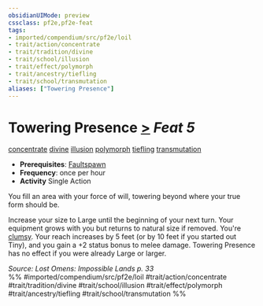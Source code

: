 ```yaml
---
obsidianUIMode: preview
cssclass: pf2e,pf2e-feat
tags:
- imported/compendium/src/pf2e/loil
- trait/action/concentrate
- trait/tradition/divine
- trait/school/illusion
- trait/effect/polymorph
- trait/ancestry/tiefling
- trait/school/transmutation
aliases: ["Towering Presence"]
---
```

# Towering Presence  [>](chapter-9-playing-the-game.md#Actions "Single Action") *Feat 5*  
[concentrate](concentrate.md)  [divine](divine.md)  [illusion](illusion.md)  [polymorph](polymorph.md)  [tiefling](tiefling-b1.md)  [transmutation](transmutation.md)  

- **Prerequisites**: [Faultspawn](faultspawn-loil.md)
- **Frequency**: once per hour
- **Activity** Single Action

You fill an area with your force of will, towering beyond where your true form should be.

Increase your size to Large until the beginning of your next turn. Your equipment grows with you but returns to natural size if removed. You're [clumsy](conditions.md#Clumsy). Your reach increases by 5 feet (or by 10 feet if you started out Tiny), and you gain a +2 status bonus to melee damage. Towering Presence has no effect if you were already Large or larger.

*Source: Lost Omens: Impossible Lands p. 33*  
%% #imported/compendium/src/pf2e/loil #trait/action/concentrate #trait/tradition/divine #trait/school/illusion #trait/effect/polymorph #trait/ancestry/tiefling #trait/school/transmutation %%